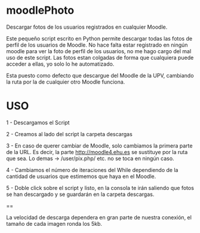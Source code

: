 moodlePhoto
===========

Descargar fotos de los usuarios registrados en cualquier Moodle.

Este pequeño script escrito en Python permite descargar todas las fotos de perfil de los usuarios de Moodle. No hace falta estar registrado en ningún moodle para ver la foto de perfil de los usuarios, no me hago cargo del mal uso de este script. Las fotos estan colgadas de forma que cualquiera puede acceder a ellas, yo solo lo he automatizado.

Esta puesto como defecto que descargue del Moodle de la UPV, cambiando la ruta por la de cualquier otro Moodle funciona.

  USO
========

1 - Descargamos el Script

2 - Creamos al lado del script la carpeta descargas

3 - En caso de querer cambiar de Moodle, solo cambiamos la primera parte de la URL. Es decir, la parte http://moodle4.ehu.es se sustituye por la ruta que sea. Lo demas -> /user/pix.php/ etc. no se toca en ningún caso.

4 - Cambiamos el número de iteraciones del While dependiendo de la cantidad de usuarios que estimemos que haya en el Moodle.

5 - Doble click sobre el script y listo, en la consola te irán saliendo que fotos se han descargado y se guardarán en la carpeta descargas.

==

La velocidad de descarga dependera en gran parte de nuestra conexión, el tamaño de cada imagen ronda los 5kb.

